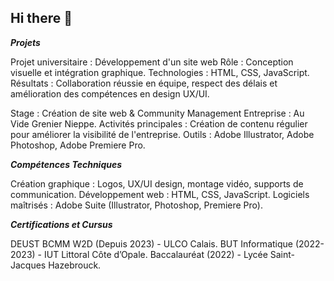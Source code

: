 ## Hi there 👋

<!--
**Nathan0403/Nathan0403** is a ✨ _special_ ✨ repository because its `README.md` (this file) appears on your GitHub profile.

Here are some ideas to get you started:

- 🔭 I’m currently working on 
- 🌱 I’m currently learning ...
- 👯 I’m looking to collaborate on ...
- 🤔 I’m looking for help with ...
- 💬 Ask me about ...
- 📫 How to reach me: ...
- 😄 Pronouns: ...
- ⚡ Fun fact: ...
-->

***Projets***

Projet universitaire : Développement d'un site web
        Rôle : Conception visuelle et intégration graphique.
        Technologies : HTML, CSS, JavaScript.
        Résultats : Collaboration réussie en équipe, respect des délais et amélioration des compétences en design UX/UI.

Stage : Création de site web & Community Management
        Entreprise : Au Vide Grenier Nieppe.
        Activités principales : Création de contenu régulier pour améliorer la visibilité de l'entreprise.
        Outils : Adobe Illustrator, Adobe Photoshop, Adobe Premiere Pro.

***Compétences Techniques***

Création graphique : Logos, UX/UI design, montage vidéo, supports de communication.
Développement web : HTML, CSS, JavaScript.
Logiciels maîtrisés : Adobe Suite (Illustrator, Photoshop, Premiere Pro).

***Certifications et Cursus***

DEUST BCMM W2D (Depuis 2023) - ULCO Calais.
BUT Informatique (2022-2023) - IUT Littoral Côte d’Opale.
Baccalauréat (2022) - Lycée Saint-Jacques Hazebrouck.
